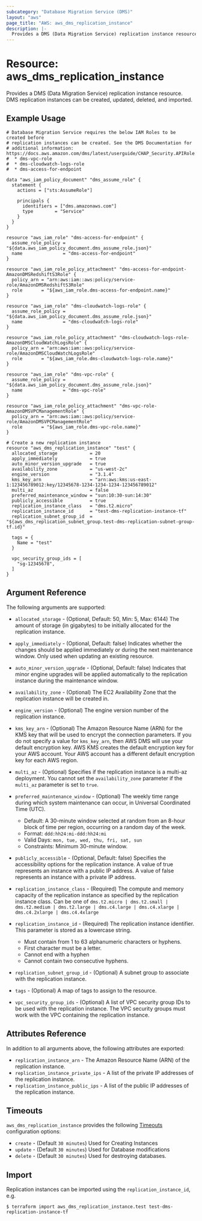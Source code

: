 ```yaml
---
subcategory: "Database Migration Service (DMS)"
layout: "aws"
page_title: "AWS: aws_dms_replication_instance"
description: |-
  Provides a DMS (Data Migration Service) replication instance resource.
---
```


# Resource: aws_dms_replication_instance

Provides a DMS (Data Migration Service) replication instance resource. DMS replication instances can be created, updated, deleted, and imported.

## Example Usage

```hcl
# Database Migration Service requires the below IAM Roles to be created before
# replication instances can be created. See the DMS Documentation for
# additional information: https://docs.aws.amazon.com/dms/latest/userguide/CHAP_Security.APIRole.html
#  * dms-vpc-role
#  * dms-cloudwatch-logs-role
#  * dms-access-for-endpoint

data "aws_iam_policy_document" "dms_assume_role" {
  statement {
    actions = ["sts:AssumeRole"]

    principals {
      identifiers = ["dms.amazonaws.com"]
      type        = "Service"
    }
  }
}

resource "aws_iam_role" "dms-access-for-endpoint" {
  assume_role_policy = "${data.aws_iam_policy_document.dms_assume_role.json}"
  name               = "dms-access-for-endpoint"
}

resource "aws_iam_role_policy_attachment" "dms-access-for-endpoint-AmazonDMSRedshiftS3Role" {
  policy_arn = "arn:aws:iam::aws:policy/service-role/AmazonDMSRedshiftS3Role"
  role       = "${aws_iam_role.dms-access-for-endpoint.name}"
}

resource "aws_iam_role" "dms-cloudwatch-logs-role" {
  assume_role_policy = "${data.aws_iam_policy_document.dms_assume_role.json}"
  name               = "dms-cloudwatch-logs-role"
}

resource "aws_iam_role_policy_attachment" "dms-cloudwatch-logs-role-AmazonDMSCloudWatchLogsRole" {
  policy_arn = "arn:aws:iam::aws:policy/service-role/AmazonDMSCloudWatchLogsRole"
  role       = "${aws_iam_role.dms-cloudwatch-logs-role.name}"
}

resource "aws_iam_role" "dms-vpc-role" {
  assume_role_policy = "${data.aws_iam_policy_document.dms_assume_role.json}"
  name               = "dms-vpc-role"
}

resource "aws_iam_role_policy_attachment" "dms-vpc-role-AmazonDMSVPCManagementRole" {
  policy_arn = "arn:aws:iam::aws:policy/service-role/AmazonDMSVPCManagementRole"
  role       = "${aws_iam_role.dms-vpc-role.name}"
}

# Create a new replication instance
resource "aws_dms_replication_instance" "test" {
  allocated_storage            = 20
  apply_immediately            = true
  auto_minor_version_upgrade   = true
  availability_zone            = "us-west-2c"
  engine_version               = "3.1.4"
  kms_key_arn                  = "arn:aws:kms:us-east-1:123456789012:key/12345678-1234-1234-1234-123456789012"
  multi_az                     = false
  preferred_maintenance_window = "sun:10:30-sun:14:30"
  publicly_accessible          = true
  replication_instance_class   = "dms.t2.micro"
  replication_instance_id      = "test-dms-replication-instance-tf"
  replication_subnet_group_id  = "${aws_dms_replication_subnet_group.test-dms-replication-subnet-group-tf.id}"

  tags = {
    Name = "test"
  }

  vpc_security_group_ids = [
    "sg-12345678",
  ]
}
```

## Argument Reference

The following arguments are supported:

* `allocated_storage` - (Optional, Default: 50, Min: 5, Max: 6144) The amount of storage (in gigabytes) to be initially allocated for the replication instance.
* `apply_immediately` - (Optional, Default: false) Indicates whether the changes should be applied immediately or during the next maintenance window. Only used when updating an existing resource.
* `auto_minor_version_upgrade` - (Optional, Default: false) Indicates that minor engine upgrades will be applied automatically to the replication instance during the maintenance window.
* `availability_zone` - (Optional) The EC2 Availability Zone that the replication instance will be created in.
* `engine_version` - (Optional) The engine version number of the replication instance.
* `kms_key_arn` - (Optional) The Amazon Resource Name (ARN) for the KMS key that will be used to encrypt the connection parameters. If you do not specify a value for `kms_key_arn`, then AWS DMS will use your default encryption key. AWS KMS creates the default encryption key for your AWS account. Your AWS account has a different default encryption key for each AWS region.
* `multi_az` - (Optional) Specifies if the replication instance is a multi-az deployment. You cannot set the `availability_zone` parameter if the `multi_az` parameter is set to `true`.
* `preferred_maintenance_window` - (Optional) The weekly time range during which system maintenance can occur, in Universal Coordinated Time (UTC).

  - Default: A 30-minute window selected at random from an 8-hour block of time per region, occurring on a random day of the week.
  - Format: `ddd:hh24:mi-ddd:hh24:mi`
  - Valid Days: `mon, tue, wed, thu, fri, sat, sun`
  - Constraints: Minimum 30-minute window.

* `publicly_accessible` - (Optional, Default: false) Specifies the accessibility options for the replication instance. A value of true represents an instance with a public IP address. A value of false represents an instance with a private IP address.
* `replication_instance_class` - (Required) The compute and memory capacity of the replication instance as specified by the replication instance class. Can be one of `dms.t2.micro | dms.t2.small | dms.t2.medium | dms.t2.large | dms.c4.large | dms.c4.xlarge | dms.c4.2xlarge | dms.c4.4xlarge`
* `replication_instance_id` - (Required) The replication instance identifier. This parameter is stored as a lowercase string.

  - Must contain from 1 to 63 alphanumeric characters or hyphens.
  - First character must be a letter.
  - Cannot end with a hyphen
  - Cannot contain two consecutive hyphens.

* `replication_subnet_group_id` - (Optional) A subnet group to associate with the replication instance.
* `tags` - (Optional) A map of tags to assign to the resource.
* `vpc_security_group_ids` - (Optional) A list of VPC security group IDs to be used with the replication instance. The VPC security groups must work with the VPC containing the replication instance.

## Attributes Reference

In addition to all arguments above, the following attributes are exported:

* `replication_instance_arn` - The Amazon Resource Name (ARN) of the replication instance.
* `replication_instance_private_ips` -  A list of the private IP addresses of the replication instance.
* `replication_instance_public_ips` - A list of the public IP addresses of the replication instance.

## Timeouts

`aws_dms_replication_instance` provides the following
[Timeouts](/docs/configuration/resources.html#timeouts) configuration options:

- `create` - (Default `30 minutes`) Used for Creating Instances
- `update` - (Default `30 minutes`) Used for Database modifications
- `delete` - (Default `30 minutes`) Used for destroying databases.

## Import

Replication instances can be imported using the `replication_instance_id`, e.g.

```
$ terraform import aws_dms_replication_instance.test test-dms-replication-instance-tf
```
